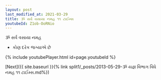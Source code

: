 ```yaml
---
layout: post
last_modified_at: 2021-03-29
title: ૐ સર્વ વસાયા નમહ ૧૧ ટાઈમ્સ
youtubeId: Z1ob-OoRNio
---
```

 
 
 ૐ સર્વ વસાયા નમહ  
 
 -  કોણ દરેક જગ્યાએ છે 
 
  
 
  
 
 
 
 
 
 


{% include youtubePlayer.html id=page.youtubeId %}
 
[Next]({{ site.baseurl }}{% link  split1/_posts/2013-05-29-ૐ યજ્ઞ વિભાગ વિધે નમહ ૧૧ ટાઈમ્સ.md%})
 
